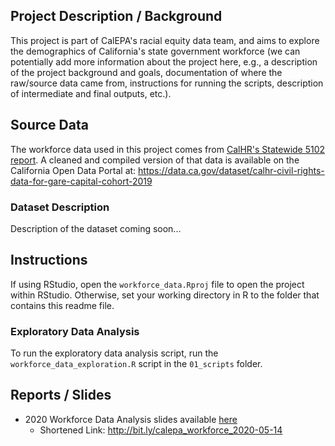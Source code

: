 ## Project Description / Background

This project is part of CalEPA's racial equity data team, and aims to explore the demographics of California's state government workforce (we can potentially add more information about the project here, e.g., a description of the project background and goals, documentation of where the raw/source data came from, instructions for running the scripts, description of intermediate and final outputs, etc.).

## Source Data

The workforce data used in this project comes from [CalHR's Statewide 5102 report](https://www.calhr.ca.gov/pages/statewide-reports.aspx). A cleaned and compiled version of that data is available on the California Open Data Portal at: <https://data.ca.gov/dataset/calhr-civil-rights-data-for-gare-capital-cohort-2019>

### Dataset Description

Description of the dataset coming soon...

## Instructions

If using RStudio, open the `workforce_data.Rproj` file to open the project within RStudio. Otherwise, set your working directory in R to the folder that contains this readme file.

### Exploratory Data Analysis

To run the exploratory data analysis script, run the `workforce_data_exploration.R` script in the `01_scripts` folder.

## Reports / Slides

- 2020 Workforce Data Analysis slides available [here](https://cawaterboarddatacenter.github.io/ca-state-workforce-data/07_slides/2021-05-14/workforce_data_summary_2021-05-14.html)
	- Shortened Link: http://bit.ly/calepa_workforce_2020-05-14
